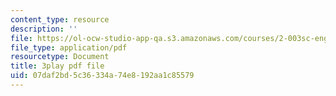 ```yaml
---
content_type: resource
description: ''
file: https://ol-ocw-studio-app-qa.s3.amazonaws.com/courses/2-003sc-engineering-dynamics-fall-2011/07daf2bd5c36334a74e8192aa1c85579_osyKjTQuwlk.pdf
file_type: application/pdf
resourcetype: Document
title: 3play pdf file
uid: 07daf2bd-5c36-334a-74e8-192aa1c85579
---
```

